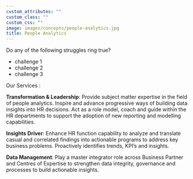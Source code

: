```yaml
---
custom_attributes: ""
custom_class: ""
custom_css: ""
image: images/concepts/people-analytics.jpg
title: People Analytics
---
```


Do any of the following struggles ring true?

- challenge 1
- challenge 2
- challenge 3


Our Services : 


**Transformation & Leadership**: Provide subject matter expertise in the field of people analytics. Inspire and advance progressive ways of building data insights into HR decisions. Act as a role model, coach and guide within the HR departments to support the adoption of new reporting and modelling capabilities.

**Insights Driver**: Enhance HR function capability to analyze and translate casual and correlated findings into actionable programs to address key business problems. Proactively identifies trends, KPI’s and insights.

**Data Management**: Play a master integrator role across Business Partner and Centres of Expertise to strengthen data integrity, governance and processes to build actionable insights.









 
